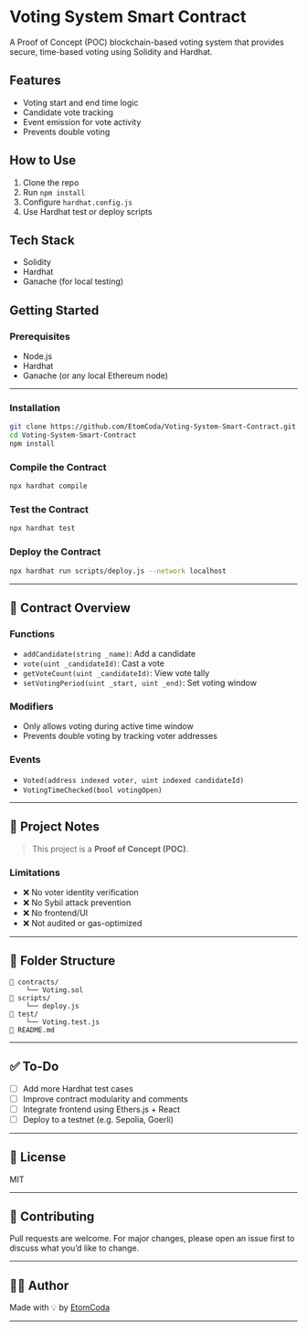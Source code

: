 

#  Voting System Smart Contract
A Proof of Concept (POC) blockchain-based voting system that provides secure, time-based voting using Solidity and Hardhat.

## Features
- Voting start and end time logic
- Candidate vote tracking
- Event emission for vote activity
- Prevents double voting

## How to Use
1. Clone the repo
2. Run `npm install`
3. Configure `hardhat.config.js`
4. Use Hardhat test or deploy scripts

## Tech Stack
- Solidity
- Hardhat
- Ganache (for local testing)


## Getting Started

### Prerequisites
- Node.js
- Hardhat
- Ganache (or any local Ethereum node)


---

### Installation

```bash
git clone https://github.com/EtomCoda/Voting-System-Smart-Contract.git
cd Voting-System-Smart-Contract
npm install
```

### Compile the Contract

```bash
npx hardhat compile
```

### Test the Contract

```bash
npx hardhat test
```

### Deploy the Contract

```bash
npx hardhat run scripts/deploy.js --network localhost
```

---

## 📄 Contract Overview

### Functions

- `addCandidate(string _name)`: Add a candidate
- `vote(uint _candidateId)`: Cast a vote
- `getVoteCount(uint _candidateId)`: View vote tally
- `setVotingPeriod(uint _start, uint _end)`: Set voting window

### Modifiers

- Only allows voting during active time window
- Prevents double voting by tracking voter addresses

### Events

- `Voted(address indexed voter, uint indexed candidateId)`
- `VotingTimeChecked(bool votingOpen)`

---

## 🧠 Project Notes

> This project is a **Proof of Concept (POC)**.

### Limitations

- ❌ No voter identity verification
- ❌ No Sybil attack prevention
- ❌ No frontend/UI
- ❌ Not audited or gas-optimized

---

## 📁 Folder Structure

```
📁 contracts/
    └── Voting.sol
📁 scripts/
    └── deploy.js
📁 test/
    └── Voting.test.js
📄 README.md
```

---

## ✅ To-Do

- [ ] Add more Hardhat test cases
- [ ] Improve contract modularity and comments
- [ ] Integrate frontend using Ethers.js + React
- [ ] Deploy to a testnet (e.g. Sepolia, Goerli)

---

## 📃 License

MIT

---

## 🤝 Contributing

Pull requests are welcome. For major changes, please open an issue first to discuss what you’d like to change.

---

## 🙋‍♂️ Author

Made with 💡 by [EtomCoda](https://github.com/EtomCoda)


---

